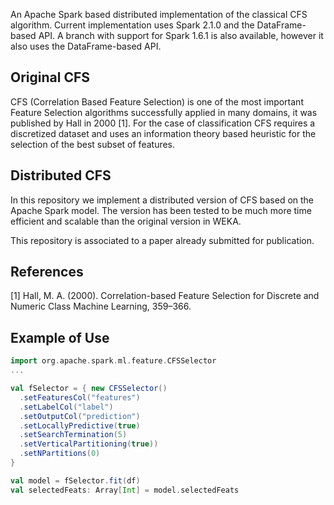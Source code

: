 An Apache Spark based distributed implementation of the classical CFS algorithm. Current implementation uses Spark 2.1.0 and the DataFrame-based API.
A branch with support for Spark 1.6.1 is also available, however it also uses the DataFrame-based API.

## Original CFS

CFS (Correlation Based Feature Selection) is one of the most important Feature Selection algorithms successfully applied in many domains, it was published by Hall in 2000 [1]. For the case of classification CFS requires a discretized dataset and uses an information theory based heuristic for the selection of the best subset of features.

## Distributed CFS

In this repository we implement a distributed version of CFS based on the Apache Spark model. The version has been tested to be much more time efficient and scalable than the original version in WEKA.

This repository is associated to a paper already submitted for publication.

## References

[1] Hall, M. A. (2000). Correlation-based Feature Selection for Discrete and Numeric Class Machine Learning, 359–366.

## Example of Use

```scala
import org.apache.spark.ml.feature.CFSSelector
...

val fSelector = { new CFSSelector()
  .setFeaturesCol("features")
  .setLabelCol("label")
  .setOutputCol("prediction")
  .setLocallyPredictive(true)
  .setSearchTermination(5)
  .setVerticalPartitioning(true))
  .setNPartitions(0)
}

val model = fSelector.fit(df)
val selectedFeats: Array[Int] = model.selectedFeats
```